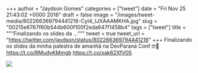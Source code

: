 
+++
author = "Jaydson Gomes"
categories = ["tweet"]
date = "Fri Nov 25 21:43:02 +0000 2016"
draft = false
image = "/images/tweet-media/802266369794441216-CyI4_IJXAAAMKHA.jpg"
slug = "00215e6767f60b544b600f100f2eda647f1458b4"
tags = ["tweet"]
title = """Finalizando os slides da ..."""
tweet = true
tweet_url = "https://twitter.com/jaydson/status/802266369794441216"
+++
Finalizando os slides da minha palestra de amanhã na DevParaná Conf 🤓🙋https://t.co/RMudyKMmgb https://t.co/xak62XfV05

![](/images/tweet-media/802266369794441216-CyI4_IJXAAAMKHA.jpg)